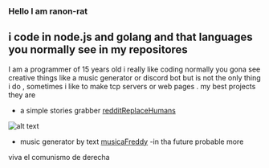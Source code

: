 ### Hello I am ranon-rat


## i code in  node.js and golang  and that languages you normally see in my repositores 
I am a programmer of 15 years old i really like coding 
normally you gona see creative things like a music generator or discord bot but
is not the only thing i do , sometimes i like to make tcp servers or web pages .
my best projects they are 
- a simple stories grabber [redditReplaceHumans](https://github.com/pythonBoy123/redditReplaceHumans)

![alt text](https://cdn.discordapp.com/attachments/744058272754958357/761107566406270986/reddit.png)

- music generator by text [musicaFreddy](https://github.com/pythonBoy123/musicaFreddy)
-in tha future probable more





viva el comunismo de derecha
